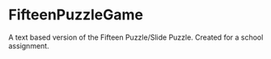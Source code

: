 # FifteenPuzzleGame
A text based version of the Fifteen Puzzle/Slide Puzzle. Created for a school assignment.
